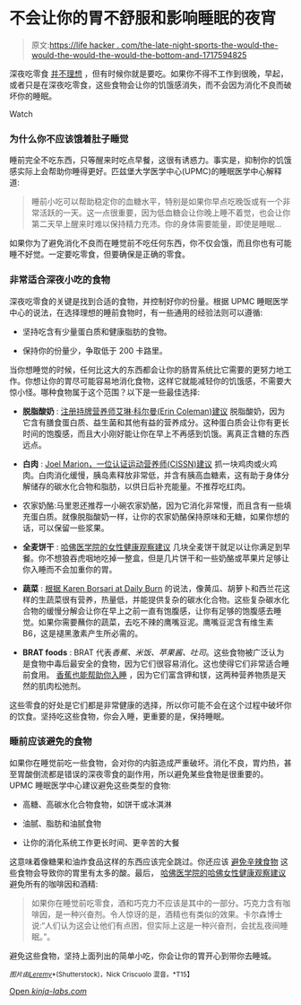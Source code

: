 # 不会让你的胃不舒服和影响睡眠的夜宵

> 原文:[https://life hacker . com/the-late-night-sports-the-would-the-would-the-would-the-would-the-bottom-and-1717594825](https://lifehacker.com/the-late-night-snacks-that-wont-upset-your-stomach-and-1717594825)

深夜吃零食 [并不理想](https://lifehacker.com/how-to-kick-the-late-night-snacking-habit-1606668159) ，但有时候你就是要吃。如果你不得不工作到很晚，早起，或者只是在深夜吃零食，这些食物会让你的饥饿感消失，而不会因为消化不良而破坏你的睡眠。

Watch

### 为什么你不应该饿着肚子睡觉

睡前完全不吃东西，只等醒来时吃点早餐，这很有诱惑力。事实是，抑制你的饥饿感实际上会帮助你睡得更好。匹兹堡大学医学中心(UPMC)的睡眠医学中心解释道:

> 睡前小吃可以帮助稳定你的血糖水平，特别是如果你早点吃晚饭或有一个非常活跃的一天。这一点很重要，因为低血糖会让你晚上睡不着觉，也会让你第二天早上醒来时难以保持精力充沛。你的身体需要能量，即使是睡眠...

如果你为了避免消化不良而在睡觉前不吃任何东西，你不仅会饿，而且你也有可能睡不好觉。一定要吃零食，但要确保是正确的零食。

### 非常适合深夜小吃的食物

深夜吃零食的关键是找到合适的食物，并控制好你的份量。根据 UPMC 睡眠医学中心的说法，在选择理想的睡前食物时，有一些通用的经验法则可以遵循:

*   坚持吃含有少量蛋白质和健康脂肪的食物。

*   保持你的份量少，争取低于 200 卡路里。

当你想睡觉的时候，任何比这大的东西都会让你的肠胃系统比它需要的更努力地工作。你想让你的胃尽可能容易地消化食物，这样它就能减轻你的饥饿感，不需要大惊小怪。哪种食物属于这个范围？以下是一些最佳选择:

*   **脱脂酸奶** : [注册持牌营养师艾琳·科尔曼(Erin Coleman)建议](http://www.livestrong.com/article/438861-is-fat-free-yogurt-good-for-a-late-night-snack/) 脱脂酸奶，因为它含有膳食蛋白质、益生菌和其他有益的营养成分。这种蛋白质会让你有更长时间的饱腹感，而且大小刚好能让你在早上不再感到饥饿。离真正含糖的东西远点。

*   **白肉** : [Joel Marion，一位认证运动营养师(CISSN)建议](http://www.biotrust.com/4-best-foods-to-eat-before-bed/#.VaRMvvlVhBd) 抓一块鸡肉或火鸡肉。白肉消化缓慢，胰岛素释放非常低，并含有胰高血糖素，这有助于身体分解储存的碳水化合物和脂肪，以供日后补充能量。不推荐吃红肉。

*   农家奶酪:马里恩还推荐一小碗农家奶酪，因为它消化非常慢，而且含有一些填充蛋白质。就像脱脂酸奶一样，让你的农家奶酪保持原味和无糖，如果你想的话，可以保留一些浆果。

*   **全麦饼干** : [哈佛医学院的女性健康观察建议](http://www.health.harvard.edu/sleep/8-secrets-to-a-good-nights-sleep) 几块全麦饼干就足以让你满足到早餐。你不想狼吞虎咽地吃掉一整盒，但是几片饼干和一些奶酪或苹果片足够让你入睡而不会加重你的胃。

*   **蔬菜** : [根据 Karen Borsari at Daily Burn](http://dailyburn.com/life/lifestyle/simple-snacks-better-sleep/) 的说法，像黄瓜、胡萝卜和西兰花这样的生蔬菜很有营养，热量低，并能提供复杂的碳水化合物。这些复杂碳水化合物的缓慢分解会让你在早上之前一直有饱腹感，让你有足够的饱腹感去睡觉。如果你需要蘸你的蔬菜，去吃不辣的鹰嘴豆泥。鹰嘴豆泥含有维生素 B6，这是褪黑激素产生所必需的。

*   **BRAT foods** : BRAT 代表*香蕉、米饭、苹果酱、吐司*。这些食物被广泛认为是食物中毒后最安全的食物，因为它们很容易消化。这也使得它们非常适合睡前食用。 [香蕉也能帮助你入睡](https://lifehacker.com/the-best-and-worst-foods-for-a-good-nights-sleep-1589315041) ，因为它们富含钾和镁，这两种营养物质是天然的肌肉松弛剂。

这些零食的好处是它们都是非常健康的选择，所以你可能不会在这个过程中破坏你的饮食。坚持吃这些食物，你会入睡，更重要的是，保持睡眠。

### 睡前应该避免的食物

如果你在睡觉前吃一些食物，会对你的内脏造成严重破坏。消化不良，胃灼热，甚至胃酸倒流都是错误的深夜零食的副作用，所以避免某些食物是很重要的。UPMC 睡眠医学中心建议避免这些类型的食物:

*   高糖、高碳水化合物食物，如饼干或冰淇淋

*   油腻、脂肪和油腻食物

*   让你的消化系统工作更长时间、更辛苦的大餐

这意味着像糖果和油炸食品这样的东西应该完全跳过。你还应该 [避免辛辣食物](http://lifehacker.com/avoid-spicy-foods-and-junk-foods-before-bed-to-keep-nig-5853462) 这些食物会导致你的胃里有太多的酸。最后， [哈佛医学院的哈佛女性健康观察建议](http://www.health.harvard.edu/sleep/8-secrets-to-a-good-nights-sleep) 避免所有的咖啡因和酒精:

> 如果你在睡觉前吃零食，酒和巧克力不应该是其中的一部分。巧克力含有咖啡因，是一种兴奋剂。令人惊讶的是，酒精也有类似的效果。卡尔森博士说:“人们认为这会让他们有点困，但实际上这是一种兴奋剂，会扰乱夜间睡眠。”。

避免这些食物，坚持上面列出的简单小吃，你会让你的胃开心到带你去睡城。

<small>*图片由*</small>[<small>*Leremy*</small>](http://www.shutterstock.com/pic-157074008/stock-vector-man-people-sleeping-dreaming-sex-nightmare-snoring-walking-insomnia-waking-up-stick-figure.html?src=1wBb3O0hgzbRCO-fmffzJw-1-5)<small>*(Shutterstock)，Nick Criscuolo 混音。*T15】</small>

[Open *kinja-labs.com*](http://kinja-labs.com/related-widget/?posts=5855204,5971884,5853462&title=Zzzzzzzz...)